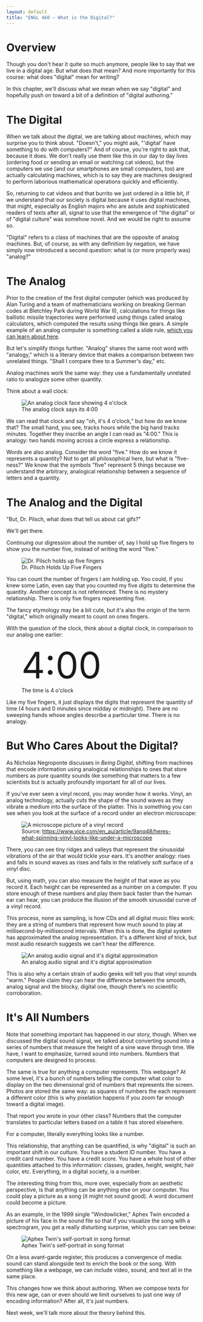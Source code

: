 ```yaml
---
layout: default
title: "ENGL 460 – What is the Digital?"
---
```


# Overview

Though you don't hear it quite so much anymore, people like to say that we live in a digital age. But what does that mean? And more importantly for this course: what does "digital" mean for writing?

In this chapter, we'll discuss what we mean when we say "digital" and hopefully push on toward a bit of a definition of "digital authoring."

# The Digital

When we talk about the digital, we are talking about machines, which may surprise you to think about. "Doesn't," you might ask, "'digital' have something to do with computers?" And of course, you're right to ask that, because it does. We don't really use them like this in our day to day lives (ordering food or sending an email or watching cat videos), but the computers we use (and our smartphones are small computers, too) are actually calculating machines, which is to say they are machines designed to perform laborious mathematical operations quickly and efficiently.

So, returning to cat videos and that burrito we just ordered in a little bit, if we understand that our society is digital because it uses digital machines, that might, especially as English majors who are astute and sophisticated readers of texts after all, signal to use that the emergence of "the digital" or of "digital culture" was somehow novel. And we would be right to assume so.

"Digital" refers to a class of machines that are the opposite of analog machines. But, of course, as with any definition by negation, we have simply now introduced a second question: what is (or more properly was) "analog?"

# The Analog

Prior to the creation of the first digital computer (which was produced by Alan Turing and a team of mathematicians working on breaking German codes at Bletchley Park during World War II), calculations for things like ballistic missile trajectories were performed using things called analog calculators, which computed the results using things like gears. A simple example of an analog computer is something called a slide rule, [which you can learn about here](https://www.youtube.com/watch?v=bxV9n4Ohab0).

But let's simplify things further. "Analog" shares the same root word with "analogy," which is a literary device that makes a comparison between two unrelated things. "Shall I compare thee to a Summer's day," etc.

Analog machines work the same way: they use a fundamentally unrelated ratio to analogize some other quantity.

Think about a wall clock:

<figure>
<img alt="An analog clock face showing 4 o'clock" src="https://external-content.duckduckgo.com/iu/?u=https%3A%2F%2Ftse1.mm.bing.net%2Fth%3Fid%3DOIP.8w51ae9avOLSWQegrIb5KQHaFu%26pid%3DApi&f=1">
<figcaption>The analog clock says its 4:00</figcaption>
</figure>

We can read that clock and say "oh, it's 4 o'clock," but how do we know that? The small hand, you see, tracks hours while the big hand tracks minutes. Together they inscribe an angle I can read as "4:00." This is analogy: two hands moving across a circle express a relationship.

Words are also analog. Consider the word "five." How do we know it represents a quantity? Not to get all philosophical here, but what is "five-ness?" We know that the symbols "five" represent 5 things because we understand the arbitrary, analogical relationship between a sequence of letters and a quantity.

# The Analog and the Digital

"But, Dr. Pilsch, what does that tell us about cat gifs?"

We'll get there.

Continuing our digression about the number of, say I hold up five fingers to show you the number five, instead of writing the word "five."

<figure>
<img alt="Dr. Pilsch holds up five fingers" src="/courses/engl460/images/01-fingers.jpg">
<figcaption>Dr. Pilsch Holds Up Five Fingers</figcaption>
</figure>

You can count the number of fingers I am holding up. You could, if you knew some Latin, even say that you counted my five *digits* to determine the quantity. Another concept is not referenced. There is no mystery relationship. There is only five fingers representing five.

The fancy etymology may be a bit cute, but it's also the origin of the term "digital," which originally meant to count on ones fingers.

With the question of the clock, think about a digital clock, in comparison to our analog one earlier:

<figure>
<span style="font-size: 96px">4:00</span>
<figcaption>The time is 4 o'clock</figcaption>
</figure>

Like my five fingers, it just displays the digits that represent the quantity of time (4 hours and 0 minutes since midday or midnight). There are no sweeping hands whose angles describe a particular time. There is no analogy.

# But Who Cares About the Digital?

As Nicholas Negroponte discusses in *Being Digital*, shifting from machines that encode information using analogical relationships to ones that store numbers as pure quantity sounds like something that matters to a few scientists but is actually profoundly important for all of our lives.

If you've ever seen a vinyl record, you may wonder how it works. Vinyl, an analog technology, actually cuts the shape of the sound waves as they vibrate a medium into the surface of the platter. This is something you can see when you look at the surface of a record under an electron microscope:

<figure>
<img src="https://video-images.vice.com/articles/5899ce48fe2fd44ee0f76330/lede/1487355536788-screen_shot_2017-02-17_at_10828_pm.png" alt="A microscope picture of a vinyl record">
<figcaption>Source: <a href="https://www.vice.com/en_au/article/9anq48/heres-what-spinning-vinyl-looks-like-under-a-microscope">https://www.vice.com/en_au/article/9anq48/heres-what-spinning-vinyl-looks-like-under-a-microscope</a></figcaption>
</figure>

There, you can see tiny ridges and valleys that represent the sinusoidal vibrations of the air that would tickle your ears. It's another analogy: rises and falls in sound waves as rises and falls in the relatively soft surface of a vinyl disc.

But, using math, you can also measure the height of that wave as you record it. Each height can be represented as a number on a computer. If you store enough of these numbers and play them back faster than the human ear can hear, you can produce the illusion of the smooth sinusoidal curve of a vinyl record.

This process, none as sampling, is how CDs and all digital music files work: they are a string of numbers that represent how much sound to play at millisecond-by-millisecond intervals. When this is done, the digital system has approximated the analog representation. It's a different kind of trick, but most audio research suggests we can't hear the difference.

<figure>
<img alt="An analog audio signal and it's digital approximation" href="https://external-content.duckduckgo.com/iu/?u=https%3A%2F%2Ftse1.mm.bing.net%2Fth%3Fid%3DOIP.fIv_NdrjdDyvaG-3uM9GkwHaEo%26pid%3DApi&f=1">
<figcaption>An analog audio signal and it's digital approximation</figcaption>
</figure>

This is also why a certain strain of audio geeks will tell you that vinyl sounds "warm." People claim they can hear the difference between the smooth, analog signal and the blocky, digital one, though there's no scientific corroboration.

# It's All Numbers

Note that something important has happened in our story, though. When we discussed the digital sound signal, we talked about converting sound into a series of numbers that measure the height of a sine wave through time. We have, I want to emphasize, turned sound into numbers. Numbers that computers are designed to process.

The same is true for anything a computer represents. This webpage? At some level, it's a bunch of numbers telling the computer what color to display on the two dimensional grid of numbers that represents the screen. Photos are stored the same way: as squares of numbers the each represent a different color (this is why pixelation happens if you zoom far enough toward a digital image).

That report you wrote in your other class? Numbers that the computer translates to particular letters based on a table it has stored elsewhere.

For a computer, literally everything looks like a number.

This relationship, that anything can be quantified, is why "digital" is such an important shift in our culture. You have a student ID number. You have a credit card number. You have a credit score. You have a whole host of other quantities attached to this information: classes, grades, height, weight, hair color, etc. Everything, in a digital society, is a number.

The interesting thing from this, more over, especially from an aesthetic perspective, is that anything can be anything else on your computer. You could play a picture as a song (it might not sound good). A word document could become a picture.

As an example, in the 1999 single "Windowlicker," Aphex Twin encoded a picture of his face in the sound file so that if you visualize the song with a spectrogram, you get a really disturbing surprise, which you can see below:

<figure>
<img alt="Aphex Twin's self-portrait in song format" href="/courses/engl460/images/01-aphex-twin.png">
<figcaption>Aphex Twin's self-portrait in song format</figcaption>
</figure>

On a less avant-garde register, this produces a convergence of media: sound can stand alongside text to enrich the book or the song. With something like a webpage, we can include video, sound, and text all in the same place.

This changes how we think about authoring. When we compose texts for this new age, can or even should we limit ourselves to just one way of encoding information? After all, it's just numbers.

Next week, we'll talk more about the theory behind this.
